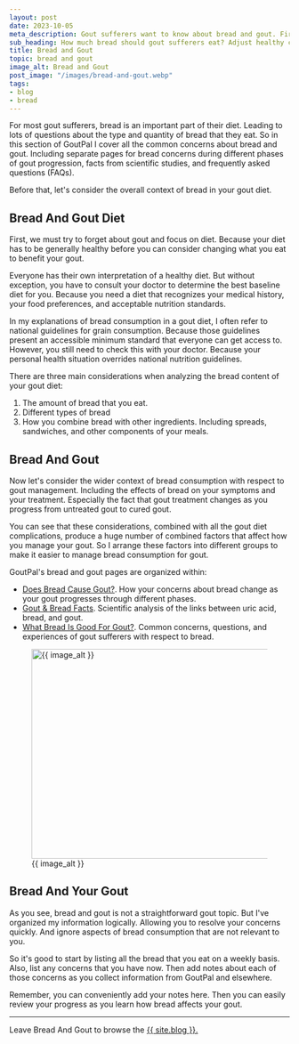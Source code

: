 ```yaml
---
layout: post
date: 2023-10-05
meta_description: Gout sufferers want to know about bread and gout. First, assess the right amount for general health.Then change quantity and type to suit your uric acid target.
sub_heading: How much bread should gout sufferers eat? Adjust healthy consumption to your uric acid target.
title: Bread and Gout
topic: bread and gout
image_alt: Bread and Gout
post_image: "/images/bread-and-gout.webp"
tags:
- blog
- bread
---
```

For most gout sufferers, bread is an important part of their diet. Leading to lots of questions about the type and quantity of bread that they eat. So in this section of GoutPal I cover all the common concerns about bread and gout. Including separate pages for bread concerns during different phases of gout progression, facts from scientific studies, and frequently asked questions (FAQs).

Before that, let's consider the overall context of bread in your gout diet.

<h2 id="diet">Bread And Gout Diet</h2>
<p>First, we must try to forget about gout and focus on diet. Because your diet has to be generally healthy before you can consider changing what you eat to benefit your gout.</p>
<p>Everyone has their own interpretation of a healthy diet. But without exception, you have to consult your doctor to determine the best baseline diet for you. Because you need a diet that recognizes your medical history, your food preferences, and acceptable nutrition standards.</p>
<p>In my explanations of bread consumption in a gout diet, I often refer to national guidelines for grain consumption. Because those guidelines present an accessible minimum standard that everyone can get access to. However, you still need to check this with your doctor. Because your personal health situation overrides national nutrition guidelines.</p>
<p>There are three main considerations when analyzing the bread content of your gout diet:</p>
<ol>
<li>The amount of bread that you eat.</li>
<li>Different types of bread</li>
<li>How you combine bread with other ingredients. Including spreads, sandwiches, and other components of your meals.</li>
</ol>
<h2 id="bread">Bread And Gout</h2>
<p>Now let's consider the wider context of bread consumption with respect to gout management. Including the effects of bread on your symptoms and your treatment. Especially the fact that gout treatment changes as you progress from untreated gout to cured gout.</p>
<p>You can see that these considerations, combined with all the gout diet complications, produce a huge number of combined factors that affect how you manage your gout. So I arrange these factors into different groups to make it easier to manage bread consumption for gout.</p>
<p>GoutPal's bread and gout pages are organized within:</p>
<ul>
<li><a href="/blog/does-bread-cause-gout/">Does Bread Cause Gout?</a>. How your concerns about bread change as your gout progresses through different phases.</li>
<li><a href="/blog/gout-bread/">Gout &amp; Bread Facts</a>. Scientific analysis of the links between uric acid, bread, and gout.</li>
<li><a href="/blog/what-bread-is-good-for-gout">What Bread Is Good For Gout?</a>. Common concerns, questions, and experiences of gout sufferers with respect to bread.</li>
</ul>
<figure id="image" class="inner">
<img src="{{ post_image }}" alt="{{ image_alt }}"  width="610" height="377">
  <figcaption>{{ image_alt }}</figcaption>
</figure>
<h2 id="next">Bread And Your Gout</h2>
<p>As you see, bread and gout is not a straightforward gout topic. But I've organized my information logically. Allowing you to resolve your concerns quickly. And ignore aspects of bread consumption that are not relevant to you.</p>
<p>So it's good to start by listing all the bread that you eat on a weekly basis. Also, list any concerns that you have now. Then add notes about each of those concerns as you collect information from GoutPal and elsewhere.</p>
<p>Remember, you can conveniently add your notes here. Then you can easily review your progress as you learn how bread affects your gout.
</p><hr>
Leave Bread And Gout to browse the <a href="/blog">{{ site.blog }}.<p></p>
